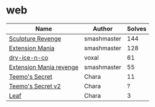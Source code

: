 # web

| Name                                                   | Author      | Solves |
|--------------------------------------------------------|-------------|--------|
| [Sculpture Revenge](sculpture-revenge)             | smashmaster | 144    |
| [Extension Mania](extension-mania)                 | smashmaster | 128    |
| [dry-ice-n-co](dry-ice-n-co)                       | voxal       | 61     |
| [Extension Mania revenge](extension-mania-revenge) | smashmaster | 55     |
| [Teemo's Secret](teemos-secret)                    | Chara       | 11     |
| [Teemo's Secret v2](teemos-secret-v2)              | Chara       | ?      |
| [Leaf](leaf)                                       | Chara       | 3      |
